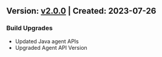 ## Version: [v2.0.0](https://github.com/newrelic/newrelic-java-rmi/releases/tag/v2.0.0) | Created: 2023-07-26
### Build Upgrades
- Updated Java agent APIs
- Upgraded Agent API Version


